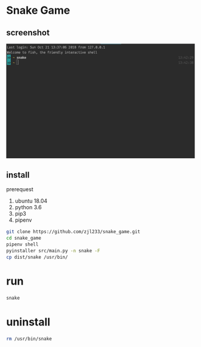 # Snake Game

## screenshot

![alt screenshot](images/snake_game.gif)

## install

prerequest

1. ubuntu 18.04
2. python 3.6
3. pip3
4. pipenv

```bash
git clone https://github.com/zjl233/snake_game.git
cd snake_game
pipenv shell
pyinstaller src/main.py -n snake -F
cp dist/snake /usr/bin/
```

# run

```bash
snake
```

# uninstall

```bash
rm /usr/bin/snake
```

